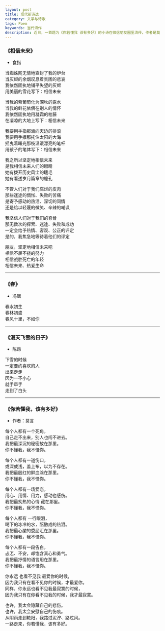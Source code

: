 ```yaml
---
layout: post
title: 现代新诗选
category: 文学与诗歌
tags: Poem
keywords: 当代诗作
description: 近日，一首题为《你若懂我 该有多好》的小诗在微信朋友圈里流传，作者是莫言。仔细读读，意境甚好。看似悲伤，却饱含期许。被懂得是一种幸福。希望这种幸福，可望、可即
---
```



### 《相信未来》

* 食指


当蜘蛛网无情地查封了我的炉台<br>
当灰烬的余烟叹息着贫困的悲哀<br>
我依然固执地铺平失望的灰烬<br>
用美丽的雪花写下：相信未来<br>


当我的紫葡萄化为深秋的露水<br>
当我的鲜花依偎在别人的情怀<br>
我依然固执地用凝霜的枯藤<br>
在凄凉的大地上写下：相信未来<br>


我要用手指那涌向天边的排浪<br>
我要用手撑那托住太阳的大海<br>
摇曳着曙光那枝温暖漂亮的笔杆<br>
用孩子的笔体写下：相信未来<br>


我之所以坚定地相信未来<br>
是我相信未来人们的眼睛<br>
她有拨开历史风尘的睫毛<br>
她有看透岁月篇章的瞳孔<br>


不管人们对于我们腐烂的皮肉<br>
那些迷途的惆怅、失败的苦痛<br>
是寄予感动的热泪、深切的同情<br>
还是给以轻蔑的微笑、辛辣的嘲讽<br>


我坚信人们对于我们的脊骨<br>
那无数次的探索、迷途、失败和成功<br>
一定会给予热情、客观、公正的评定<br>
是的，我焦急地等待着他们的评定<br>


朋友，坚定地相信未来吧<br>
相信不屈不挠的努力<br>
相信战胜死亡的年轻<br>
相信未来、热爱生命<br>

-----------------------

### 《春》

* 冯唐


春水初生<br>
春林初盛<br>
春风十里，不如你<br>

-----------------------

### 《漫天飞雪的日子》

* 陈昂


下雪的时候<br>
一定要约喜欢的人<br>
出来走走<br>
因为一不小心<br>
就手牵手<br>
走到了白头<br>

-----------------------

### 《你若懂我，该有多好》

* 作者：莫言


每个人都有一个死角，<br>
自己走不出来，别人也闯不进去。<br>
我把最深沉的秘密放在那里。<br>
你不懂我，我不怪你。<br>


每个人都有一道伤口，<br>
或深或浅，盖上布，以为不存在。<br>
我把最殷红的鲜血涂在那里。<br>
你不懂我，我不怪你。<br>


每个人都有一场爱恋，<br>
用心、用情、用力，感动也感伤。<br>
我把最炙热的心情 藏在那里。<br>
你不懂我，我不怪你。<br>


每个人都有 一行眼泪，<br>
喝下的冰冷的水，酝酿成的热泪。<br>
我把最心酸的委屈汇在那里。<br>
你不懂我，我不怪你。<br>


每个人都有一段告白，<br>
忐忑、不安，却饱含真心和勇气。<br>
我把最抒情的语言用在那里。<br>
你不懂我，我不怪你。<br>


你永远 也看不见我 最爱你的时候，<br>
因为我只有在看不见你的时候，才最爱你。<br>
同样，你永远也看不见我最寂寞的时候，<br>
因为我只有在你看不见我的时候，我才最寂寞。<br>


也许，我太会隐藏自己的悲伤。<br>
也许，我太会安慰自己的伤痕。<br>
从阴雨走到艳阳，我路过泥泞、路过风。<br>
一路走来，你若懂我，该有多好。

